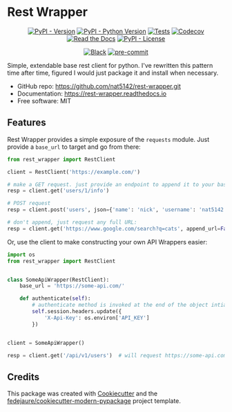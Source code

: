 
# Rest Wrapper


<div align="center">

[![PyPI - Version](https://img.shields.io/pypi/v/rest-wrapper.svg)](https://pypi.python.org/pypi/rest-wrapper)
[![PyPI - Python Version](https://img.shields.io/pypi/pyversions/rest-wrapper.svg)](https://pypi.python.org/pypi/rest-wrapper)
[![Tests](https://github.com/nat5142/rest-wrapper/workflows/tests/badge.svg)](https://github.com/nat5142/rest-wrapper/actions?workflow=tests)
[![Codecov](https://codecov.io/gh/nat5142/rest-wrapper/branch/main/graph/badge.svg)](https://codecov.io/gh/nat5142/rest-wrapper)
[![Read the Docs](https://readthedocs.org/projects/rest-wrapper/badge/)](https://rest-wrapper.readthedocs.io/)
[![PyPI - License](https://img.shields.io/pypi/l/rest-wrapper.svg)](https://pypi.python.org/pypi/rest-wrapper)

[![Black](https://img.shields.io/badge/code%20style-black-000000.svg)](https://github.com/psf/black)
[![pre-commit](https://img.shields.io/badge/pre--commit-enabled-brightgreen?logo=pre-commit&logoColor=white)](https://github.com/pre-commit/pre-commit)


</div>


Simple, extendable base rest client for python. I've rewritten this pattern time after time, figured I would just package it and install when necessary.


* GitHub repo: <https://github.com/nat5142/rest-wrapper.git>
* Documentation: <https://rest-wrapper.readthedocs.io>
* Free software: MIT


## Features

Rest Wrapper provides a simple exposure of the `requests` module. Just provide a `base_url` to target and go from there:

```python
from rest_wrapper import RestClient

client = RestClient('https://example.com/')

# make a GET request. just provide an endpoint to append it to your base_url
resp = client.get('users/1/info')

# POST request
resp = client.post('users', json={'name': 'nick', 'username': 'nat5142'})  # kwargs are passed directly to the request itself

# don't append, just request any full URL:
resp = client.get('https://www.google.com/search?q=cats', append_url=False)
```

Or, use the client to make constructing your own API Wrappers easier:

```python
import os
from rest_wrapper import RestClient


class SomeApiWrapper(RestClient):
    base_url = 'https://some-api.com/'

    def authenticate(self):
        # authenticate method is invoked at the end of the object intialization.
        self.session.headers.update({
            'X-Api-Key': os.environ['API_KEY']
        })


client = SomeApiWrapper()

resp = client.get('/api/v1/users')  # will request https://some-api.com/api/v1/users
```

## Credits

This package was created with [Cookiecutter][cookiecutter] and the [fedejaure/cookiecutter-modern-pypackage][cookiecutter-modern-pypackage] project template.

[cookiecutter]: https://github.com/cookiecutter/cookiecutter
[cookiecutter-modern-pypackage]: https://github.com/fedejaure/cookiecutter-modern-pypackage
